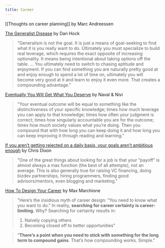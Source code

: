 ```yaml
---
title: Career
---
```

[[Thoughts on career planning]] by Marc Andreessen
> 

[The Generalist Disease](https://www.danhock.co/p/generalist-disease) by Dan Hock
> "Generalism is not the goal. It is just a means of goal-seeking to find what it is you really want to do. Ultimately you must specialize to build real leverage, which requires the exact opposite of increasing optionality. It means being intentional about taking options off the table.
> ... 
> You ultimately need to switch to chasing aptitude and enjoyment. If you can find something you are naturally pretty good at and enjoy enough to spend a lot of time on, ultimately you will become very good at it and learn to enjoy it even more. That creates a compounding advantage."

[Eventually You Will Get What You Deserve](https://nav.al/eventually) by Naval & Nivi
> "Your eventual outcome will be equal to something like the distinctiveness of your specific knowledge; times how much leverage you can apply to that knowledge; times how often your judgment is correct; times how singularly accountable you are for the outcome; times how much society values what you’re doing. Then you compound that with how long you can keep doing it and how long you can keep improving it through reading and learning."

[If you aren’t getting rejected on a daily basis, your goals aren’t ambitious enough](https://cdixon.org/2010/09/12/if-you-arent-getting-rejected-on-a-daily-basis-your-goals-arent-ambitious-enough) by Chris Dixon
> "One of the great things about looking for a job is that your “payoff” is almost always a max function (the best of all attempts), not an average. This is also generally true for raising VC financing, doing bizdev partnerships, hiring programmers, finding good advisors/mentors, even blogging and marketing."

[How To Design Your Career](https://www.maxmarchione.com/p/career-design) by Max Marchione
> "Here’s the insidious myth of career design: “You need to know what you want to do.” In reality, **searching for career certainty is career-limiting.** Why? Searching for certainty results in:
> 1. Naively copying others
> 2. Becoming closed off to better opportunities"

> "**There’s a point when you need to stick with something for the long term to compound gains**. That’s how compounding works. Simple."


